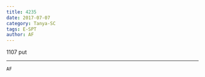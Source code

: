 ```yaml
---
title: 4235
date: 2017-07-07
category: Tanya-SC
tags: E-SPT
author: AF
---
```


1107 put

---



`AF`
